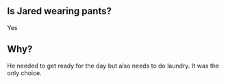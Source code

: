 ## Is Jared wearing pants?
Yes

## Why?
He needed to get ready for the day but also needs to do laundry. It was the only choice.

<!-- ## Why?
He's got to have some semblance of getting ready for the day. -->

